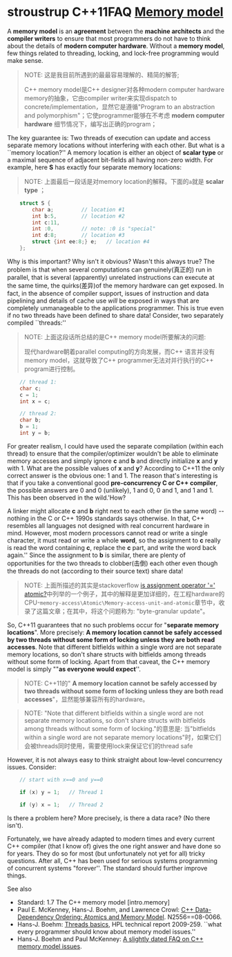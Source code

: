 # stroustrup C++11FAQ [Memory model](https://www.stroustrup.com/C++11FAQ.html#memory-model)

A **memory model** is an **agreement** between the **machine architects** and the **compiler writers** to ensure that most programmers do not have to think about the details of **modern computer hardware**. Without a **memory model**, few things related to threading, locking, and lock-free programming would make sense.

> NOTE: 这是我目前所遇到的最最容易理解的、精简的解答;
>
> C++ memory model是C++ designer对各种modern computer hardware memory的抽象，它由compiler writer来实现dispatch to concrete/implementation，显然它是遵循"Program to an abstraction and polymorphism"；它使programmer能够在不考虑 **modern computer hardware** 细节情况下，编写出正确的program；

The key guarantee is: Two threads of execution can update and access separate memory locations without interfering with each other. But what is a ``memory location?'' A memory location is either an object of **scalar type** or a maximal sequence of adjacent bit-fields all having non-zero width. For example, here **S** has exactly four separate memory locations:

> NOTE: 上面最后一段话是对memory location的解释。下面的`a`就是 **scalar type** ；

```C++
	struct S {
		char a;			// location #1
		int b:5,		// location #2
		int c:11,
		int :0,			// note: :0 is "special"
		int d:8;		// location #3
		struct {int ee:8;} e;	// location #4
	};
```

Why is this important? Why isn't it obvious? Wasn't this always true? The problem is that when several computations can genuinely(真正的) run in parallel, that is several (apparently) unrelated instructions can execute at the same time, the quirks(差异)of the memory hardware can get exposed. In fact, in the absence of compiler support, issues of instruction and data pipelining and details of cache use *will* be exposed in ways that are completely unmanageable to the applications programmer. This is true even if no two threads have been defined to share data! Consider, two separately compiled ``threads:''

> NOTE: 上面这段话所总结的是C++ memory model所要解决的问题:
>
> 现代hardware朝着parallel computing的方向发展，而C++ 语言并没有memory model，这就导致了C++ programmer无法对并行执行的C++ program进行控制。

```C++
	// thread 1:
	char c;
	c = 1;
	int x = c;

	// thread 2:
	char b;
	b = 1;
	int y = b;
```

For greater realism, I could have used the separate compilation (within each thread) to ensure that the compiler/optimizer wouldn't be able to eliminate memory accesses and simply ignore **c** and **b** and directly initialize **x** and **y** with 1. What are the possible values of **x** and **y**? According to C++11 the only correct answer is the obvious one: 1 and 1. The reason that's interesting is that if you take a conventional good **pre-concurrency C or C++ compiler**, the possible answers are 0 and 0 (unlikely), 1 and 0, 0 and 1, and 1 and 1. This has been observed in the wild.'How? 

A linker might allocate **c** and **b** right next to each other (in the same word) -- nothing in the C or C++ 1990s standards says otherwise. In that, C++ resembles all languages not designed with real concurrent hardware in mind. However, most modern processors cannot read or write a single character, it must read or write a whole **word**, so the assignment to **c** really is read the word containing **c**, replace the **c** part, and write the word back again.'' Since the assignment to **b** is similar, there are plenty of opportunities for the two threads to clobber(击倒) each other even though the threads do not (according to their source text) share data!

> NOTE: 上面所描述的其实是stackoverflow [is assignment operator '=' atomic?](https://stackoverflow.com/questions/8290768/is-assignment-operator-atomic)中列举的一个例子，其中的解释是更加详细的，在工程hardware的CPU-`memory-access\Atomic\Memory-access-unit-and-atomic`章节中，收录了这篇文章；在其中，将这个问题称为: "byte-granular update"。

So, C++11 guarantees that no such problems occur for "**separate memory locations**". More precisely: **A memory location cannot be safely accessed by two threads without some form of locking unless they are both read accesses**. Note that different bitfields within a single word are not separate memory locations, so don't share structs with bitfields among threads without some form of locking. Apart from that caveat, the C++ memory model is simply ""**as everyone would expect**''.

> NOTE: C++11的" **A memory location cannot be safely accessed by two threads without some form of locking unless they are both read accesses**"，显然能够兼容所有的hardware。

> NOTE: "Note that different bitfields within a single word are not separate memory locations, so don't share structs with bitfields among threads without some form of locking."的意思是: 当"bitfields within a single word are not separate memory locations"时，如果它们会被threads同时使用，需要使用lock来保证它们的thread safe

However, it is not always easy to think straight about low-level concurrency issues. Consider:

```C++
	// start with x==0 and y==0

	if (x) y = 1;	// Thread 1 

	if (y) x = 1;	// Thread 2 
```

Is there a problem here? More precisely, is there a data race? (No there isn't).

Fortunately, we have already adapted to modern times and every current C++ compiler (that I know of) gives the one right answer and have done so for years. They do so for most (but unfortunately not yet for all) tricky questions. After all, C++ has been used for serious systems programming of concurrent systems "forever''. The standard should further improve things.

See also

- Standard: 1.7 The C++ memory model [intro.memory]
- Paul E. McKenney, Hans-J. Boehm, and Lawrence Crowl: [C++ Data-Dependency Ordering: Atomics and Memory Model](http://www.open-std.org/jtc1/sc22/wg21/docs/papers/2008/n2556.html). N2556==08-0066.
- Hans-J. Boehm: [Threads basics](http://www.hpl.hp.com/techreports/2009/HPL-2009-259html.html), HPL technical report 2009-259. ``what every programmer should know about memory model issues.''
- Hans-J. Boehm and Paul McKenney: [A slightly dated FAQ on C++ memory model issues](http://www.hpl.hp.com/personal/Hans_Boehm/c++mm/user-faq.html).